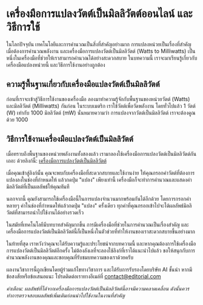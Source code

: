 เครื่องมือการแปลงวัตต์เป็นมิลลิวัตต์ออนไลน์ และวิธีการใช้
=========================================================

ในโลกปัจจุบัน เทคโนโลยีและการคำนวณเป็นสิ่งที่สำคัญอย่างมาก การแปลงหน่วยเป็นเรื่องที่สำคัญเมื่อต้องการคำนวณพลังงาน และเครื่องมือการแปลงวัตต์เป็นมิลลิวัตต์ (Watts to Milliwatts) เป็นหนึ่งในเครื่องมือที่ช่วยให้เราสามารถคำนวณได้อย่างสะดวกสบาย ในบทความนี้ เราจะมาเรียนรู้เกี่ยวกับเครื่องมือแปลงหน่วยนี้ และวิธีการใช้งานอย่างถูกต้อง

ความรู้พื้นฐานเกี่ยวกับเครื่องมือแปลงวัตต์เป็นมิลลิวัตต์
--------------------------------------------------------

ก่อนที่เราจะเข้าสู่วิธีการใช้งานของเครื่องมือ ลองมาทำความรู้จักกับพื้นฐานของหน่วยวัตต์ (Watts) และมิลลิวัตต์ (Milliwatts) กันก่อน ในระบบเมตริก เราใช้วัตต์เพื่อวัดพลังงาน โดยทั่วไปแล้ว 1 วัตต์ (W) เท่ากับ 1000 มิลลิวัตต์ (mW) นั่นหมายความว่า การแปลงจากวัตต์เป็นมิลลิวัตต์ เราจะต้องคูณด้วย 1000

วิธีการใช้งานเครื่องมือแปลงวัตต์เป็นมิลลิวัตต์
----------------------------------------------

เมื่อทราบถึงพื้นฐานของหน่วยพลังงานทั้งสองแล้ว เรามาลองใช้เครื่องมือการแปลงวัตต์เป็นมิลลิวัตต์กันเถอะ ด้วยลิงก์นี้: [เครื่องมือการแปลงวัตต์เป็นมิลลิวัตต์](https://www.onlinecalculatorsfree.com/th/convert/watts-to-milliwatts.html)

เมื่อคุณเข้าสู่ลิงก์นั้น คุณจะพบกับเครื่องมือที่สะดวกสบายและใช้งานง่าย ให้คุณกรอกค่าวัตต์ที่ต้องการแปลงลงในช่องที่กำหนดให้ แล้วกดปุ่ม "แปลง" เพียงเท่านี้ เครื่องมือก็จะทำการคำนวณและแสดงค่ามิลลิวัตต์ที่เป็นผลลัพธ์ให้คุณทันที

นอกจากนี้ คุณยังสามารถใช้เครื่องมือนี้ในการแปลงจำนวนมากพร้อมกันได้อีกด้วย โดยการกรอกค่าหลายๆ ค่าในช่องที่กำหนดให้แล้วกดปุ่ม "แปลง" ครั้งเดียว ทุกค่าที่คุณกรอกเข้าไปจะได้ผลลัพธ์มิลลิวัตต์ที่สามารถนำไปใช้งานได้อย่างรวดเร็ว

ในสมัยที่เทคโนโลยีมีบทบาทสำคัญมากขึ้น การมีเครื่องมือที่ช่วยในการคำนวณเป็นเรื่องสำคัญ และเครื่องมือการแปลงวัตต์เป็นมิลลิวัตต์นี้ก็เป็นหนึ่งในตัวช่วยที่ทำให้งานของเราสะดวกสบายขึ้นอย่างมาก

ในท้ายที่สุด เราหวังว่าคุณจะได้รับความรู้และประโยชน์จากบทความนี้ และหากคุณต้องการใช้เครื่องมือการแปลงวัตต์เป็นมิลลิวัตต์อีกครั้ง ไม่ต้องลังเลที่จะลองใช้ลิงก์ที่เราได้แนะนำไปแล้ว ขอให้สนุกกับการคำนวณพลังงานของคุณและขอบคุณที่รับชมบทความของเราด้วยครับ

ผลงานวิชาการนี้ถูกเขียนโดยผู้ร่วมแก้ไขทางวิชาการ และได้รับการรับรองโดยบริษัท AI ชั้นนำ หากมีข้อสงสัยหรือข้อเสนอแนะ โปรดติดต่อเราทางอีเมล์ที่ <contact@editorial.com>

*คำเตือน: ผลลัพธ์ที่ได้จากเครื่องมือการแปลงวัตต์เป็นมิลลิวัตต์นี้อาจมีความคลาดเคลื่อน ดังนั้นควรทำการตรวจสอบผลลัพธ์เพิ่มเติมก่อนนำไปใช้งานในงานที่สำคัญ*
